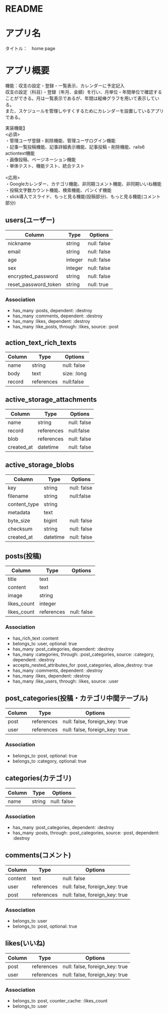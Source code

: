 # README
# アプリ名
タイトル：　home page
# アプリ概要
機能：収支の設定・登録・一覧表示、カレンダーに予定記入<br/>
収支の設定（科目）・登録（年月、金額）を行い、月単位・年間単位で確認することができる。月は一覧表示であるが、年間は縦棒グラフを用いて表示している。<br/>
また、スケジュールを管理しやすくするためにカレンダーを設置しているアプリである。


実装機能】<br>
<必須><br>
・管理ユーザ登録・削除機能、管理ユーザログイン機能<br>
・記事一覧投稿機能、記事詳細表示機能、記事投稿・削除機能、rails6 actiontext機能<br>
・画像投稿、ページネーション機能<br>
・単体テスト、機能テスト、統合テスト<br>
<br>
<応用><br>
・Googleカレンダー、カテゴリ機能、非同期コメント機能、非同期いいね機能<br>
・投稿文字数カウント機能、検索機能、パンくず機能<br>
・slick導入でスライド、もっと見る機能(投稿部分)、もっと見る機能(コメント部分)

## users(ユーザー)
|Column|Type|Options|
|------|----|-------|
|nickname|string|null: false|
|email|string|null: false|
|age|integer|null: false|
|sex|integer|null: false|
|encrypted_password|string|null: false|
|reset_password_token|string|null: true|

### Association
- has_many :posts, dependent: :destroy
- has_many :comments, dependent: :destroy
- has_many :likes, dependent: :destroy
- has_many :like_posts, through: :likes, source: :post


## action_text_rich_texts
|Column|Type|Options|
|------|----|-------|
|name|string|null: false|
|body|text|size: :long|
|record|references|null:false|


## active_storage_attachments
|Column|Type|Options|
|------|----|-------|
|name|string|null: false|
|record|references|null:false|
|blob|references|null: false|
|created_at|datetime|null: false|


## active_storage_blobs
|Column|Type|Options|
|------|----|-------|
|key|string|null: false|
|filename|string|null:false|
|content_type|string|
|metadata|text|
|byte_size|bigint|null: false|
|checksum|string|null: false|
|created_at|datetime|null: false|


## posts(投稿)
|Column|Type|Options|
|------|----|-------|
|title|text|
|content|text|
|image|string|
|likes_count|integer|
|likes_count|references|null: false|

### Association
- has_rich_text :content
- belongs_to :user, optional: true
- has_many :post_categories, dependent: :destroy
- has_many :categories, through: :post_categories, source: :category, dependent: :destroy
- accepts_nested_attributes_for :post_categories, allow_destroy: true
- has_many :comments, dependent: :destroy
- has_many :likes, dependent: :destroy
- has_many :like_users, through: :likes, source: :user


## post_categories(投稿・カテゴリ中間テーブル)
|Column|Type|Options|
|------|----|-------|
|post|references|null: false, foreign_key: true|
|user|references|null: false, foreign_key: true|

### Association
- belongs_to :post, optional: true
- belongs_to :category, optional: true


## categories(カテゴリ)
|Column|Type|Options|
|------|----|-------|
|name|string|null: false|

### Association
- has_many :post_categories, dependent: :destroy
- has_many :posts, through: :post_categories, source: :post, dependent: :destroy


## comments(コメント)
|Column|Type|Options|
|------|----|-------|
|content|text|null: false|
|user|references|null: false, foreign_key: true|
|post|references|null: false, foreign_key: true|

### Association
- belongs_to :user
- belongs_to :post, optional: true


## likes(いいね)
|Column|Type|Options|
|------|----|-------|
|post|references|null: false, foreign_key: true|
|user|references|null: false, foreign_key: true|

### Association
- belongs_to :post, counter_cache: :likes_count
- belongs_to :user
